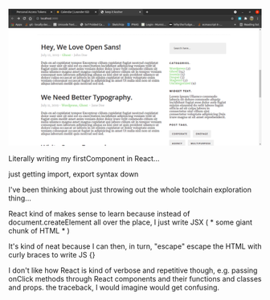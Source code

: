 
![keep it simple theme](Keep-it-simple-template.png)

Literally writing my firstComponent in React...

just getting import, export syntax down


I've been thinking about just throwing out the whole toolchain exploration thing...


React kind of makes sense to learn because instead of document.createElement all over the place, I just write JSX ( * some giant chunk of HTML * )

It's kind of neat because I can then, in turn,  "escape" escape the HTML with curly braces to write JS {}

I don't like how React is kind of verbose and repetitive though, e.g. passing onClick methods through React components and their functions and classes and props.  the traceback, I would imagine would get confusing. 

